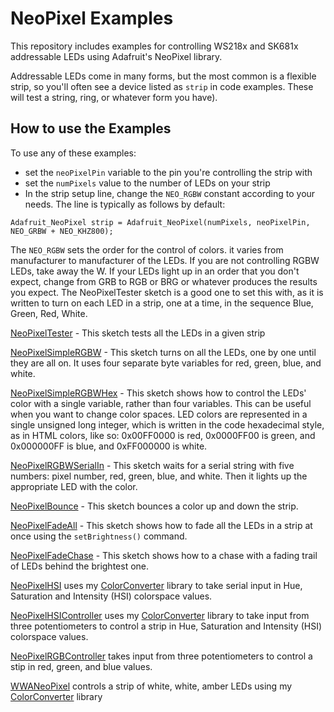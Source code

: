 # NeoPixel Examples

This repository includes examples for controlling WS218x and SK681x addressable LEDs using Adafruit's NeoPixel library. 

Addressable LEDs come in many forms, but the most common is a flexible strip, so you'll often see a device listed as `strip` in code examples. These will test a string, ring, or whatever form you have). 

## How to use the Examples 

To use any of these examples: 
* set the `neoPixelPin` variable to the pin you're controlling the strip with
* set the `numPixels` value to the number of LEDs on your strip
* In the strip setup line, change the `NEO_RGBW` constant according to your needs. The line is typically as follows by default:

````arduino
Adafruit_NeoPixel strip = Adafruit_NeoPixel(numPixels, neoPixelPin, NEO_GRBW + NEO_KHZ800);
````

The `NEO_RGBW` sets the order for the control of colors. it varies from manufacturer to manufacturer of the LEDs. If you are not controlling RGBW LEDs, take away the W. If your LEDs light up in an order that you don't expect, change from GRB to RGB or BRG or whatever produces the results you expect. The NeoPixelTester sketch is a good one to set this with, as it is written to turn on each LED in a strip, one at a time, in the sequence Blue, Green, Red, White.


[NeoPixelTester](https://github.com/tigoe/NeoPixel_examples/tree/main/[NeoPixelTester) - This sketch tests all the LEDs in a given strip 

[NeoPixelSimpleRGBW](https://github.com/tigoe/NeoPixel_examples/tree/main/[NeoPixelSimpleRGBW) - This sketch turns on all the LEDs, one by one until they are all on. It uses four separate byte variables for red, green, blue, and white. 

[NeoPixelSimpleRGBWHex](https://github.com/tigoe/NeoPixel_examples/tree/main/[NeoPixelSimpleRGBWHex) - This sketch shows how to control the LEDs' color with a single variable, rather than four variables. This can be useful when you want to change color spaces. LED colors are represented in a single unsigned long integer, which is written in the code hexadecimal style, as in HTML colors, like so: 0x00FF0000 is red, 0x0000FF00 is green, and 0x000000FF is blue, and 0xFF000000 is white.

[NeoPixelRGBWSerialIn](https://github.com/tigoe/NeoPixel_examples/tree/main/[NeoPixelRGBWSerialIn) - This sketch waits for a serial string with five numbers: pixel number, red, green, blue, and white. Then it lights up the appropriate LED with the color.

[NeoPixelBounce](https://github.com/tigoe/NeoPixel_examples/tree/main/[NeoPixelBounce) - This sketch bounces a color up and down the strip. 

[NeoPixelFadeAll](https://github.com/tigoe/NeoPixel_examples/tree/main/[NeoPixelFadeAll) - This sketch shows how to fade all the LEDs in a strip at once using the `setBrightness()` command. 

[NeoPixelFadeChase](https://github.com/tigoe/NeoPixel_examples/tree/main/[NeoPixelFadeChase) - This sketch shows how to a chase with a fading trail of LEDs behind the brightest one. 

[NeoPixelHSI](https://github.com/tigoe/NeoPixel_examples/tree/main/[NeoPixelHSI) uses my [ColorConverter](https://github.com/tigoe/ColorConverter) library to take serial input in Hue, Saturation and Intensity (HSI) colorspace values.


[NeoPixelHSIController](https://github.com/tigoe/NeoPixel_examples/tree/main/[NeoPixelHSIController) uses my [ColorConverter](https://github.com/tigoe/ColorConverter) library to take input from three potentiometers to control a strip in Hue, Saturation and Intensity (HSI) colorspace values.


[NeoPixelRGBController](https://github.com/tigoe/NeoPixel_examples/tree/main/[NeoPixelRGBController) takes input from three potentiometers to control a stip in red, green, and blue values.

[WWANeoPixel](https://github.com/tigoe/NeoPixel_examples/tree/main/WWANeoPixel) controls a strip of white, white, amber LEDs using my [ColorConverter](https://github.com/tigoe/ColorConverter) library